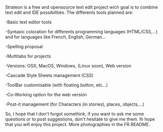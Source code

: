  Strateon is a free and opensource text edit project wich goal is to combine text edit and IDE possibilities. 
 The differents tools planned are:
 
  -Basic text editor tools
  
  -Syntaxic coloration for differents programming languages (HTML/CSS,...)
   and for languages like French, English, German...
   
  -Spelling proposal
  
  -Multitabs for projects
  
  -Versions: OSX, MacOS, Windows, (Linux soon), Web version
  
  -Cascade Style Sheets management (CSS)
  
  -ToolBar customisable (with floating button, etc...)
  
  -Co-Working option for the web version
  
  -Post-it management (for Characters (in stories), places, objects,...)
  
So, I hope that I don't forgot somethink, if you want to ask me some questions or to post suggestions, don't hesitate to give me them.
Ih hope that you will enjoy this project.
More photographies in the FR README.
